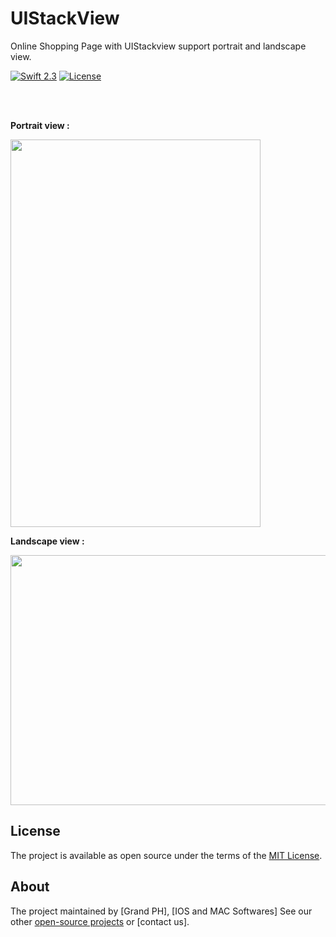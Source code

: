 # UIStackView
 
Online Shopping Page with UIStackview
support portrait and landscape view.

[![Swift 2.3](https://img.shields.io/badge/Swift-2.3-orange.svg?style=flat)](https://swift.org/)
[![License](https://img.shields.io/cocoapods/l/ParallaxView.svg)](https://github.com/PGSSoft/ParallaxView/LICENSE.md)


 <p align="center">


  <br><br>  
  
   <b> Portrait view :  </b> 

  <img src="http://mawaeed.96.lt/uploads/UIStackView1.png" height="620" width="400">
 
 
 <b> Landscape view : </b> 

  <img src="http://mawaeed.96.lt/uploads/UIStackView2.png" height="400" width="620">

 
 </p>


## License

The project is available as open source under the terms of the [MIT License](http://opensource.org/licenses/MIT).

 
## About

The project maintained by [Grand PH], [IOS and MAC Softwares]
See our other [open-source projects](https://github.com/mkihmouda) or [contact us]. 
